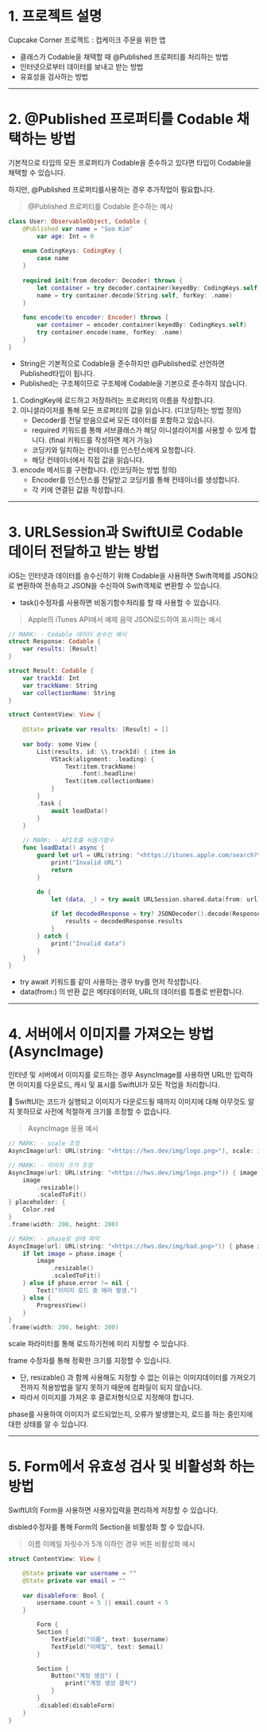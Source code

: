 ﻿
# 1. 프로젝트 설명

Cupcake Corner 프로젝트 : 컵케이크 주문을 위한 앱

-   클래스가 Codable을 채택할 때 @Published 프로퍼티를 처리하는 방법
-   인터넷으로부터 데이터를 보내고 받는 방법
-   유효성을 검사하는 방법

----------

# 2. @Published 프로퍼티를 Codable 채택하는 방법

기본적으로 타입의 모든 프로퍼티가 Codable을 준수하고 있다면 타입이 Codable을 채택할 수 있습니다.

하지만, @Published 프로퍼티를사용하는 경우 추가작업이 필요합니다.

> @Published 프로퍼티를 Codable 준수하는 예시

```swift
class User: ObservableObject, Codable {
    @Published var name = "Soo Kim"
		var age: Int = 0
    
    enum CodingKeys: CodingKey {
        case name
    }
    
    required init(from decoder: Decoder) throws {
        let container = try decoder.container(keyedBy: CodingKeys.self)
        name = try container.decode(String.self, forKey: .name)
    }
    
    func encode(to encoder: Encoder) throws {
        var container = encoder.container(keyedBy: CodingKeys.self)
        try container.encode(name, forKey: .name)
    }
}

```

-   String은 기본적으로 Codable을 준수하지만 @Published로 선언하면 Published<String>타입이 됩니다.
-   Published는 구조체이므로 구조체에 Codable을 기본으로 준수하지 않습니다.

1.  CodingKey에 로드하고 저장하려는 프로퍼티의 이름을 작성합니다.
2.  이니셜라이저를 통해 모든 프로퍼티의 값을 읽습니다. (디코딩하는 방법 정의)
    -   Decoder를 전달 받음으로써 모든 데이터를 포함하고 있습니다.
    -   required 키워드를 통해 서브클래스가 해당 이니셜라이저를 사용할 수 있게 합니다. (final 키워드를 작성하면 제거 가능)
    -   코딩키와 일치하는 컨테이너를 인스턴스에게 요청합니다.
    -   해당 컨테이너에서 직접 값을 읽습니다.
3.  encode 메서드를 구현합니다. (인코딩하는 방법 정의)
    -   Encoder를 인스턴스를 전달받고 코딩키를 통해 컨테이너를 생성합니다.
    -   각 키에 연결된 값을 작성합니다.

----------

# 3. URLSession과 SwiftUI로 Codable 데이터 전달하고 받는 방법

iOS는 인터넷과 데이터를 송수신하기 위해 Codable을 사용하면 Swift객체를 JSON으로 변환하여 전송하고 JSON을 수신하여 Swift객체로 변환할 수 있습니다.

-   task()수정자를 사용하면 비동기함수처리를 할 때 사용할 수 있습니다.

> Apple의 iTunes API에서 예제 음악 JSON로드하여 표시하는 예시

```swift
// MARK: - Codable 데이터 송수신 예시
struct Response: Codable {
    var results: [Result]
}

struct Result: Codable {
    var trackId: Int
    var trackName: String
    var collectionName: String
}

struct ContentView: View {
    
    @State private var results: [Result] = []
    
    var body: some View {
        List(results, id: \\.trackId) { item in
            VStack(alignment: .leading) {
                Text(item.trackName)
                    .font(.headline)
                Text(item.collectionName)
            }
        }
        .task {
            await loadData()
        }
    }
    
    // MARK: - API호출 비동기함수
    func loadData() async {
        guard let url = URL(string: "<https://itunes.apple.com/search?term=taylor+swift&entity=song>") else {
            print("Invalid URL")
            return
        }
        
        do {
            let (data, _) = try await URLSession.shared.data(from: url)

            if let decodedResponse = try? JSONDecoder().decode(Response.self, from: data) {
                results = decodedResponse.results
            }
        } catch {
            print("Invalid data")
        }
    }
}

```

-   try await 키워드를 같이 사용하는 경우 try를 먼저 작성합니다.
-   data(from:) 의 반환 값은 메타데이터와, URL의 데이터를 튜플로 반환합니다.

----------

# 4. 서버에서 이미지를 가져오는 방법 (AsyncImage)

인터넷 및 서버에서 이미지를 로드하는 경우 AsyncImage를 사용하면 URL만 입력하면 이미지를 다운로드, 캐시 및 표시를 SwiftUI가 모든 작업을 처리합니다.

🚨 SwiftUI는 코드가 실행되고 이미지가 다운로드될 때까지 이미지에 대해 아무것도 알지 못하므로 사전에 적절하게 크기를 조정할 수 없습니다.

> AsyncImage 응용 예시

```swift
// MARK: - scale 조정
AsyncImage(url: URL(string: "<https://hws.dev/img/logo.png>"), scale: 3)

// MARK: - 이미지 크기 조정
AsyncImage(url: URL(string: "<https://hws.dev/img/logo.png>")) { image in
    image
        .resizable()
        .scaledToFit()
} placeholder: {
    Color.red
}
.frame(width: 200, height: 200)

// MARK: - phase로 상태 파악
AsyncImage(url: URL(string: "<https://hws.dev/img/bad.png>")) { phase in
    if let image = phase.image {
        image
            .resizable()
            .scaledToFit()
    } else if phase.error != nil {
        Text("이미지 로드 중 에러 발생.")
    } else {
        ProgressView()
    }
}
.frame(width: 200, height: 200)


```

scale 파라미터를 통해 로드하기전에 미리 지정할 수 있습니다.

frame 수정자를 통해 정확한 크기를 지정할 수 있습니다.

-   단, resizable() 과 함께 사용해도 지정할 수 없는 이유는 이미지데이터를 가져오기 전까지 적용방법을 알지 못하기 때문에 컴파일이 되지 않습니다.
-   따라서 이미지를 가져온 후 클로저형식으로 지정해야 합니다.

phase를 사용하여 이미지가 로드되었는지, 오류가 발생했는지, 로드를 하는 중인지에 대한 상태를 알 수 있습니다.

----------

# 5. Form에서 유효성 검사 및 비활성화 하는 방법

SwiftUI의 Form을 사용하면 사용자입력을 편리하게 저장할 수 있습니다.

disbled수정자를 통해 Form의 Section을 비활성화 할 수 있습니다.

> 이름 이메일 자릿수가 5개 이하인 경우 버튼 비활성화 예시

```swift
struct ContentView: View {

    @State private var username = ""
    @State private var email = ""
    
    var disableForm: Bool {
        username.count < 5 || email.count < 5
    }

		Form {
        Section {
            TextField("이름", text: $username)
            TextField("이메일", text: $email)
        }

        Section {
            Button("계정 생성") {
                print("계정 생성 클릭")
            }
        }
        .disabled(disableForm)
    }
}

```
